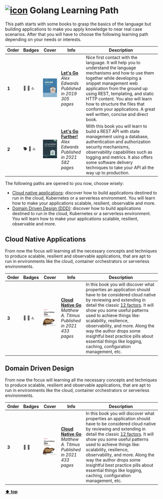 # [![icon](https://skillicons.dev/icons?i=go)](https://skillicons.dev) Golang Learning Path

This path starts with some books to grasp the basics of the language but building applications to make you apply knowledge to near real case scenarios. After that you will have to choose the following learning path depending on your needs or interests.

| Order | Badges        | Cover                                       | Info                                                                                                                            | Description                                                                                                                                                                                                                                                                                                                                                                          |
| ---   | ---          | ---                                         | ---                                                                                                                             | ---                                                                                                                                                                                                                                                                                                                                                                                  |
| **1** | :ant: :green_book: :top: | ![img](/assets/covers/lets-go.jpeg)         | [**Let's Go**](https://lets-go.alexedwards.net/) <br> *Alex Edwards* <br> *Published in 2019* <br> *305 pages*                  | Nice first contact with the language. It will help you to understand the language mechanisms and how to use them together while developing a snippet management web application from the ground up using REST, templating, and static HTTP content. You also will learn how to structure the files that conform your applications. A great well written, concise and direct book.    |
| **2** | :dog2: :green_book: :top: | ![img](/assets/covers/lets-go-further.jpeg) | [**Let's Go Further!**](https://lets-go-further.alexedwards.net/) <br> *Alex Edwards* <br> *Published in 2021* <br> *582 pages* | With this book you will learn to build a REST API with state management using a database, authentication and authorization security mechanisms, observability capabilities such as logging and metrics. It also offers some software delivery techniques to take your API all the way up to production.                                                                           |

The following paths are opened to you now, choose wisely:

  - [Cloud native applications](#cloud-native-applications): discover how to build applications destined to run in the cloud, Kubernetes or a serverless environment. You will learn how to make your applications scalable, resilient, observable and more.
  - [Domain Driven Design (DDD)](#domain-driven-design): discover how to build applications destined to run in the cloud, Kubernetes or a serverless environment. You will learn how to make your applications scalable, resilient, observable and more.
  
## Cloud Native Applications

From now the focus will learning all the necessary concepts and techniques to produce scalable, resilient and observable applications, that are apt to run in environments like the cloud, container orchestrators or serverless environments.

| Order | Badges | Cover | Info | Description |
| --- | --- | --- | --- | --- |
| **3** | :dragon: :green_book: :top:  | ![img](/assets/covers/cloud-native-go.jpeg) | [**Cloud Native Go**](https://learning.oreilly.com/library/view/-/9781492076322/) <br> *Matthew A. Titmus* <br> *Published in 2021* <br> *433 pages* | In this book you will discover what properties an application should have to be considered cloud native by reviewing and extending in detail the classic [12 factors](https://12factor.net/). It will show you some useful patterns used to achieve things like: scalability, resilience, observability, and more. Along the way the author drops some insightful best practice pills about essential things like logging, caching, configuration management, etc. |


## Domain Driven Design

From now the focus will learning all the necessary concepts and techniques to produce scalable, resilient and observable applications, that are apt to run in environments like the cloud, container orchestrators or serverless environments.

| Order | Badges | Cover                                       | Info                                                                                                                                                 | Description                                                                                                                                                                                                                                                                                                                                                                                                                                                           |
| ---   | ---   | ---                                         | ---                                                                                                                                                  | ---                                                                                                                                                                                                                                                                                                                                                                                                                                                                |
| **3** | :tiger2: :blue_book: | ![img](/assets/covers/cloud-native-go.jpeg) | [**Cloud Native Go**](https://learning.oreilly.com/library/view/-/9781492076322/) <br> *Matthew A. Titmus* <br> *Published in 2021* <br> *433 pages* | In this book you will discover what properties an application should have to be considered cloud native by reviewing and extending in detail the classic [12 factors](https://12factor.net/). It will show you some useful patterns used to achieve things like: scalability, resilience, observability, and more. Along the way the author drops some insightful best practice pills about essential things like logging, caching, configuration management, etc. |

[**⬆ top**](#-golang-learning-path)
